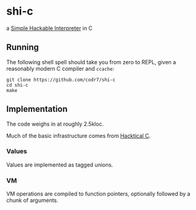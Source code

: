 # shi-c
a [Simple Hackable Interpreter](https://github.com/codr7/shi) in C

## Running
The following shell spell should take you from zero to REPL, given a reasonably modern C compiler and `ccache`:

```
git clone https://github.com/codr7/shi-c
cd shi-c
make
```

## Implementation
The code weighs in at roughly 2.5kloc.

Much of the basic infrastructure comes from [Hacktical C](https://github.com/codr7/hacktical-c).

### Values
Values are implemented as tagged unions.

### VM
VM operations are compiled to function pointers, optionally followed by a chunk of arguments.
